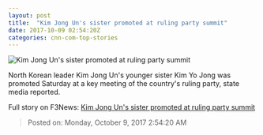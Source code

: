 ```yaml
---
layout: post
title:  "Kim Jong Un's sister promoted at ruling party summit"
date: 2017-10-09 02:54:20Z
categories: cnn-com-top-stories
---
```


![Kim Jong Un's sister promoted at ruling party summit](http://i2.cdn.cnn.com/cnnnext/dam/assets/171009075916-kim-yo-jong-super-tease.jpg)

North Korean leader Kim Jong Un's younger sister Kim Yo Jong was promoted Saturday at a key meeting of the country's ruling party, state media reported.


Full story on F3News: [Kim Jong Un's sister promoted at ruling party summit](http://www.f3nws.com/n/ACBKsH)

> Posted on: Monday, October 9, 2017 2:54:20 AM
